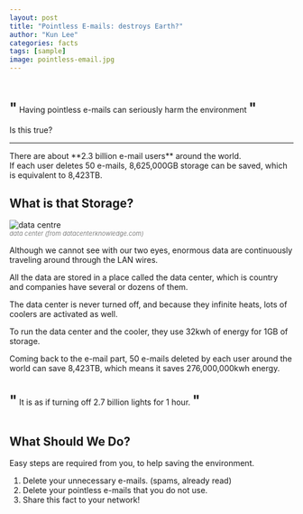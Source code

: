 ```yaml
---
layout: post
title: "Pointless E-mails: destroys Earth?"
author: "Kun Lee"
categories: facts
tags: [sample]
image: pointless-email.jpg
---
```


<h1 style="font-size: 24; display:inline-block;">"</h1> 
<p style="display:inline-block; text-style: bold;">Having pointless e-mails can seriously harm the environment</p>
<h1 style="font-size: 24; margin-bottom:0; display:inline-block;">"</h1>

<p style="margin-top: 0;">Is this true?</p>

---

<p style="margin-bottom: 0;">There are about **2.3 billion e-mail users** around the world.</p>

<p style="margin-top: 0;">If each user deletes 50 e-mails, 8,625,000GB storage can be saved, which is equivalent to 8,423TB.</p>

## What is that Storage?

![data centre](https://www.datacenterknowledge.com/sites/datacenterknowledge.com/files/styles/article_featured_retina/public/Data-Center-Racks_0.jpg?itok=cHpNkyE_)

<p style="font-size: 11px;
    font-style: italic;
    margin-top: -14px;
    color: grey;">data center (from datacenterknowledge.com)</p>

<p>Although we cannot see with our two eyes, enormous data are continuously traveling around through the LAN wires.</p>

<p style="margin-bottom: 0; margin-top: 0;">All the data are stored in a place called the data center, which is country and companies have several or dozens of them.</p>

<p>The data center is never turned off, and because they infinite heats, lots of coolers are activated as well.</p>

To run the data center and the cooler, they use 32kwh of energy for 1GB of storage.

<p style="margin-bottom: 0;">Coming back to the e-mail part, 50 e-mails deleted by each user around the world can save 8,423TB, which means it saves 276,000,000kwh energy.</p>

<h1 style="font-size: 24; display:inline-block;">"</h1>
<p style="display:inline-block; text-style: bold;">It is as if turning off 2.7 billion lights for 1 hour.</p>
<h1 style="font-size: 24; margin-bottom:0; display:inline-block;">"</h1>

## What Should We Do?

Easy steps are required from you, to help saving the environment.

1. Delete your unnecessary e-mails. (spams, already read)
2. Delete your pointless e-mails that you do not use.
3. Share this fact to your network!
